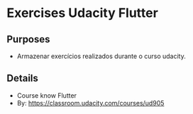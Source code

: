 # Exercises Udacity Flutter

## Purposes
- Armazenar exercícios realizados durante o curso udacity.

## Details
- Course know Flutter
- By: https://classroom.udacity.com/courses/ud905